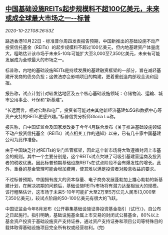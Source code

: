 <!--1603356970000-->
[中国基础设施REITs起步规模料不超100亿美元，未来或成全球最大市场之一--标普](https://cn.reuters.com/article/sp-reits-outlook-1022-idCNKBS27710R)
------

<div><i>2020-10-22T08:26:53Z</i></div><p>路透香港10月22日 - 标准普尔周四发表报告预期，中国新推出的基础设施不动产投资信托基金（REITs）的起步规模料不超过100亿美元，但内地基建资产体量庞大，粗略估计该市场于未来5-10年可能扩大至3,000至7,350亿美元，未来有可能发展成为全球最大的市场之一。</p><p>标普称，内地的基础设施REITs是持续发展的基建融资框架的一部分，旨在减轻基建开发商的债务负担；这做法亦会影响项目的构建，更着重创造内部现金流和回报。</p><p>报告称，试点计划针对较发达地区及五个核心基础设施领域：仓储物流、运输、城市公用事业、环保和“新基建”。</p><p>“长远而言，相对公路和电厂，投资者可能对由其他新经济基建如5G和数据中心等资产支持的REITs更感兴趣。”标普信贷分析师Gloria Lu称。</p><p>报告称，自中国证监会及国家发改委于今年4月联合发布《关于推进基础设施领域不动产投资信托基金（REITs）试点相关工作的通知》以来，已有几十家中国基建公司为此作准备。</p><p>由于中国缺乏针对REITs的专门监管框架，因此这个新市场将大致遵循封闭上市基金的规则。其中一个主要分别是，这个REITs试点欠缺了可吸引基建营运商及投资者的税收优惠。因此标普预期基础设施REITs在试点阶段不会有爆发性的增长。此外，重叠的基金管理可能会增加费用，使其难以满足投资者对股息收益的要求。</p><p>不过标普预期，中国拥有庞大的资本存量、电子商务发展蓬勃加上雄心勃勃的新基建计划，在解决初期的问题后，基础设施REITs市场将有潜力达至相当大的规模。该行粗略估计，这市场于未来5-10年可能扩大至2万至5万亿元人民币(3,000至7,350亿美元)，较试点阶段的50-100亿美元有很大的飞跃。</p><p>中国证监会今年8月发布《公开募集基础设施证券投资基金指引（试行）》，自公布之日起施行。指引明确，基础设施基金属上市交易的封闭式公募基金，80%以上基金资产投资于基础设施资产支持证券，通过资产支持证券和项目公司等特殊目的载体取得基础设施项目完全所有权或经营权利。(完)</p>
